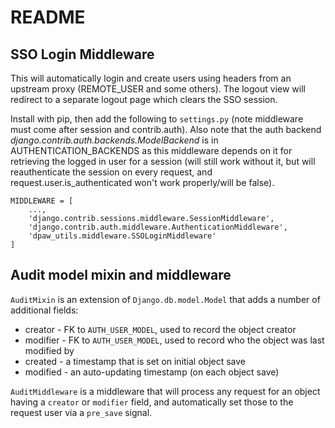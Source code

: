 # README #

## SSO Login Middleware ##

This will automatically login and create users using headers from an upstream proxy (REMOTE_USER and some others).
The logout view will redirect to a separate logout page which clears the SSO session.

Install with pip, then add the following to ``settings.py`` (note middleware must come after session and contrib.auth).
Also note that the auth backend *django.contrib.auth.backends.ModelBackend* is in AUTHENTICATION_BACKENDS as this middleware
depends on it for retrieving the logged in user for a session (will still work without it, but will reauthenticate the session
on every request, and request.user.is_authenticated won't work properly/will be false).

```
MIDDLEWARE = [
    ...,
    'django.contrib.sessions.middleware.SessionMiddleware',
    'django.contrib.auth.middleware.AuthenticationMiddleware',
    'dpaw_utils.middleware.SSOLoginMiddleware'
]
```

## Audit model mixin and middleware ##

``AuditMixin`` is an extension of ``Django.db.model.Model`` that adds a
number of additional fields:

 * creator - FK to ``AUTH_USER_MODEL``, used to record the object creator
 * modifier - FK to ``AUTH_USER_MODEL``, used to record who the object was last modified by
 * created - a timestamp that is set on initial object save
 * modified - an auto-updating timestamp (on each object save)

``AuditMiddleware`` is a middleware that will process any request for an
object having a ``creator`` or ``modifier`` field, and automatically set those
to the request user via a ``pre_save`` signal.
